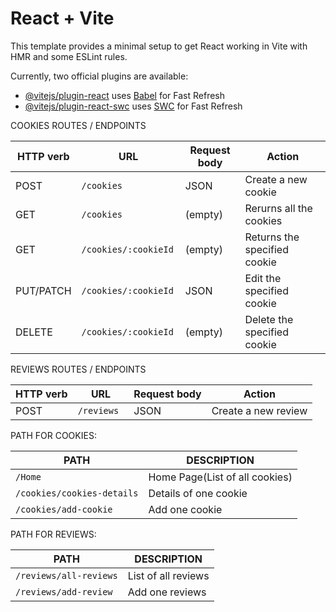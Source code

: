 # React + Vite

This template provides a minimal setup to get React working in Vite with HMR and some ESLint rules.

Currently, two official plugins are available:

- [@vitejs/plugin-react](https://github.com/vitejs/vite-plugin-react/blob/main/packages/plugin-react/README.md) uses [Babel](https://babeljs.io/) for Fast Refresh
- [@vitejs/plugin-react-swc](https://github.com/vitejs/vite-plugin-react-swc) uses [SWC](https://swc.rs/) for Fast Refresh




COOKIES ROUTES / ENDPOINTS

| HTTP verb     | URL                  |Request body      | Action                      | 
| ------------- |--------------------  | -----------------|-----------------------------|         
| POST          | `/cookies`           | JSON             |Create a new cookie          |
| GET           | `/cookies `          | (empty)          |Rerurns all the cookies      |
| GET           | `/cookies/:cookieId` | (empty)          |Returns the specified cookie |
| PUT/PATCH     | `/cookies/:cookieId` | JSON             |Edit the specified cookie    |
| DELETE        | `/cookies/:cookieId `| (empty)          |Delete the specified cookie  |


REVIEWS ROUTES / ENDPOINTS

| HTTP verb     | URL                |Request body      | Action                      | 
| ------------- |--------------------| -----------------|-----------------------------|         
| POST          | `/reviews `        | JSON             |Create a new review          |







PATH FOR COOKIES:

| PATH                      | DESCRIPTION           |
|---------------------------|-----------------------|
| `/Home`                   | Home Page(List of all cookies)             |
| `/cookies/cookies-details`| Details of one cookie |
| `/cookies/add-cookie`     | Add one cookie        |


PATH FOR REVIEWS:

| PATH                      | DESCRIPTION           |
|----------------------     |--------------------   |
| `/reviews/all-reviews`     | List of all reviews   |
| `/reviews/add-review`      | Add one reviews       |